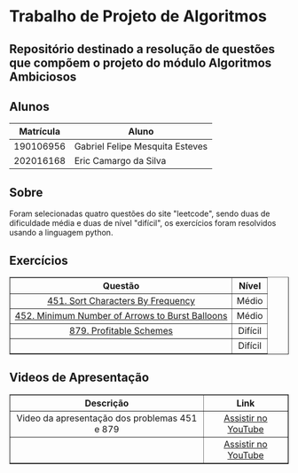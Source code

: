 
# Trabalho de Projeto de Algoritmos

## Repositório destinado a resolução de questões que compõem o projeto do módulo Algoritmos Ambiciosos

## Alunos
|Matrícula | Aluno |
| -- | -- |
| 190106956  |  Gabriel Felipe Mesquita Esteves |
| 202016168  |  Eric Camargo da Silva |

## Sobre 
Foram selecionadas quatro questões do site "leetcode", sendo duas de dificuldade média
e duas de nível "difícil", os exercícios foram resolvidos usando a linguagem python.

## Exercícios

<table border="1" style="width: 100%; text-align: center;">
    <thead>
        <tr>
            <th>Questão</th>
            <th>Nível</th>
        </tr>
    </thead>
    <tbody>
        <tr>
            <td><a href=https://leetcode.com/problems/sort-characters-by-frequency/description/" target="_blank">451. Sort Characters By Frequency</a></td>
            <td>Médio</td>
        </tr>
        <tr>
            <td><a href=https://leetcode.com/problems/minimum-number-of-arrows-to-burst-balloons/?envType=problem-list-v2&envId=greedy" target="_blank">452. Minimum Number of Arrows to Burst Balloons</a></td>
            <td>Médio</td>
        </tr>
        <tr>
            <td><a href= https://leetcode.com/problems/profitable-schemes/" target="_blank">879. Profitable Schemes</a></td>
            <td>Difícil</td>
        </tr>
        <tr>
            <td><a href= target="_blank"></a></td>
            <td>Difícil</td>
        </tr>
    </tbody>
</table>


## Videos de Apresentação

<table border="1" style="width: 100%; text-align: center;">
    <thead>
        <tr>
            <th>Descrição</th>
            <th>Link</th>
        </tr>
    </thead>
    <tbody>
        <tr>
            <td>Video da apresentação dos problemas 451 e 879 </td>
            <td><a href="https://www.youtube.com/watch?v=f8WxhAbj-go">Assistir no YouTube</a></td>
        </tr>
        <tr>
            <td> </td>
            <td><a href= target="_blank">Assistir no YouTube</a></td>
        </tr>
    </tbody>
</table>

